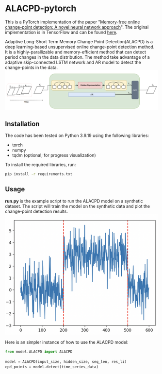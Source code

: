 # ALACPD-pytorch
This is a PyTorch implementation of the paper "[Memory-free online change-point detection: A novel neural network approach](https://arxiv.org/abs/2207.03932)". The original implementation is in TensorFlow and can be found [here](https://github.com/zahraatashgahi/ALACPD).

Adaptive Long-Short Term Memory Change Point Detection(ALACPD) is a deep learning-based unsupervised online change-point detection method. It is a highly-parallizable and memory-efficient method that can detect period changes in the data distribution. The method take advantage of a adaptive skip-connected LSTM network and AR model to detect the change-points in the data. 
![alt text](assets/image-1.png)

## Installation
The code has been tested on Python 3.9.19 using the following libraries:

- torch
- numpy
- tqdm (optional; for progress visualization)

To install the required libraries, run:
```bash
pip install -r requirements.txt
```

## Usage
**run.py** is the example script to run the ALACPD model on a synthetic dataset. The script will train the model on the synthetic data and plot the change-point detection results.
![example CPD](assets/image.png)

Here is an simpler instance of how to use the ALACPD model:
```python
from model.ALACPD import ALACPD

model = ALACPD(input_size, hidden_size, seq_len, res_li)
cpd_points = model.detect(time_series_data)
```